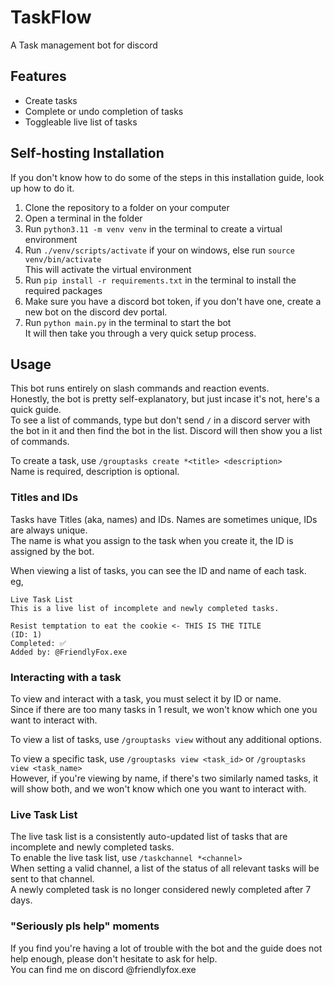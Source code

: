 # TaskFlow
A Task management bot for discord

## Features
- Create tasks
- Complete or undo completion of tasks
- Toggleable live list of tasks

## Self-hosting Installation
If you don't know how to do some of the steps in this installation guide, look up how to do it.

1. Clone the repository to a folder on your computer
2. Open a terminal in the folder
3. Run `python3.11 -m venv venv` in the terminal to create a virtual environment
4. Run `./venv/scripts/activate` if your on windows, else run `source venv/bin/activate`<br>
This will activate the virtual environment
5. Run `pip install -r requirements.txt` in the terminal to install the required packages
6. Make sure you have a discord bot token, if you don't have one, create a new bot on the discord dev portal.
7. Run `python main.py` in the terminal to start the bot<br>
It will then take you through a very quick setup process.

## Usage
This bot runs entirely on slash commands and reaction events.<br>
Honestly, the bot is pretty self-explanatory, but just incase it's not, here's a quick guide.<br>
To see a list of commands, type but don't send `/` in a discord server with the bot
in it and then find the bot in the list. Discord will then show you a list of commands.

To create a task, use `/grouptasks create *<title> <description>`<br>
Name is required, description is optional.

### Titles and IDs
Tasks have Titles (aka, names) and IDs. Names are sometimes unique, IDs are always unique.<br>
The name is what you assign to the task when you create it, the ID is assigned by the bot.<br>

When viewing a list of tasks, you can see the ID and name of each task.<br>
eg,
```
Live Task List
This is a live list of incomplete and newly completed tasks.

Resist temptation to eat the cookie <- THIS IS THE TITLE
(ID: 1)
Completed: ✅
Added by: @FriendlyFox.exe
```

### Interacting with a task
To view and interact with a task, you must select it by ID or name.<br>
Since if there are too many tasks in 1 result, we won't know which one you want to interact with.

To view a list of tasks, use `/grouptasks view` without any additional options.<br>

To view a specific task, use `/grouptasks view <task_id>` or `/grouptasks view <task_name>`<br>
However, if you're viewing by name, if there's two similarly named tasks, it will show both,
and we won't know which one you want to interact with.

### Live Task List
The live task list is a consistently auto-updated list of tasks that are incomplete and newly completed tasks.<br>
To enable the live task list, use `/taskchannel *<channel>`<br>
When setting a valid channel, a list of the status of all relevant tasks will be sent to that channel.<br>
A newly completed task is no longer considered newly completed after 7 days.

### "Seriously pls help" moments
If you find you're having a lot of trouble with the bot and the guide does not help enough, please don't hesitate to ask for help.<br>
You can find me on discord @friendlyfox.exe
